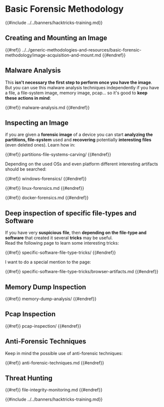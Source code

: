 # Basic Forensic Methodology

{{#include ../../banners/hacktricks-training.md}}

## Creating and Mounting an Image

{{#ref}}
../../generic-methodologies-and-resources/basic-forensic-methodology/image-acquisition-and-mount.md
{{#endref}}

## Malware Analysis

This **isn't necessary the first step to perform once you have the image**. But you can use this malware analysis techniques independently if you have a file, a file-system image, memory image, pcap... so it's good to **keep these actions in mind**:

{{#ref}}
malware-analysis.md
{{#endref}}

## Inspecting an Image

if you are given a **forensic image** of a device you can start **analyzing the partitions, file-system** used and **recovering** potentially **interesting files** (even deleted ones). Learn how in:

{{#ref}}
partitions-file-systems-carving/
{{#endref}}

Depending on the used OSs and even platform different interesting artifacts should be searched:

{{#ref}}
windows-forensics/
{{#endref}}

{{#ref}}
linux-forensics.md
{{#endref}}

{{#ref}}
docker-forensics.md
{{#endref}}

## Deep inspection of specific file-types and Software

If you have very **suspicious** **file**, then **depending on the file-type and software** that created it several **tricks** may be useful.\
Read the following page to learn some interesting tricks:

{{#ref}}
specific-software-file-type-tricks/
{{#endref}}

I want to do a special mention to the page:

{{#ref}}
specific-software-file-type-tricks/browser-artifacts.md
{{#endref}}

## Memory Dump Inspection

{{#ref}}
memory-dump-analysis/
{{#endref}}

## Pcap Inspection

{{#ref}}
pcap-inspection/
{{#endref}}

## **Anti-Forensic Techniques**

Keep in mind the possible use of anti-forensic techniques:

{{#ref}}
anti-forensic-techniques.md
{{#endref}}

## Threat Hunting

{{#ref}}
file-integrity-monitoring.md
{{#endref}}

{{#include ../../banners/hacktricks-training.md}}


